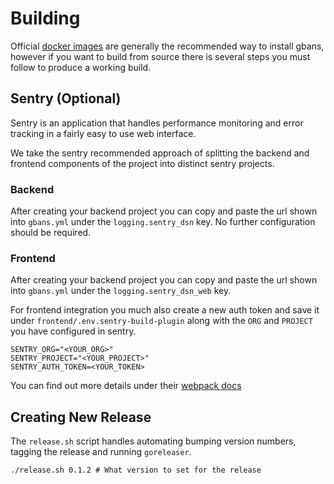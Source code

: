 # Building

Official [docker images](https://github.com/leighmacdonald/gbans/pkgs/container/gbans) are generally the 
recommended way to install gbans, however if you want to build from source there is several steps you must 
follow to produce a working build.

## Sentry (Optional)

Sentry is an application that handles performance monitoring and error tracking in a fairly
easy to use web interface.

We take the sentry recommended approach of splitting the backend and frontend components of 
the project into distinct sentry projects.  

### Backend

After creating your backend project you can copy and paste the url shown into `gbans.yml`
under the `logging.sentry_dsn` key. No further configuration should be required.


### Frontend

After creating your backend project you can copy and paste the url shown into `gbans.yml`
under the `logging.sentry_dsn_web` key.

For frontend integration you much also create a new auth token and save it under `frontend/.env.sentry-build-plugin` along
with the `ORG` and `PROJECT` you have configured in sentry.

    SENTRY_ORG="<YOUR_ORG>"
    SENTRY_PROJECT="<YOUR_PROJECT>"
    SENTRY_AUTH_TOKEN=<YOUR_TOKEN>

You can find out more details under their [webpack docs](https://docs.sentry.io/platforms/javascript/guides/react/sourcemaps/uploading/webpack/)


## Creating New Release

The `release.sh` script handles automating bumping version numbers, tagging the release and running `goreleaser`.

    ./release.sh 0.1.2 # What version to set for the release

